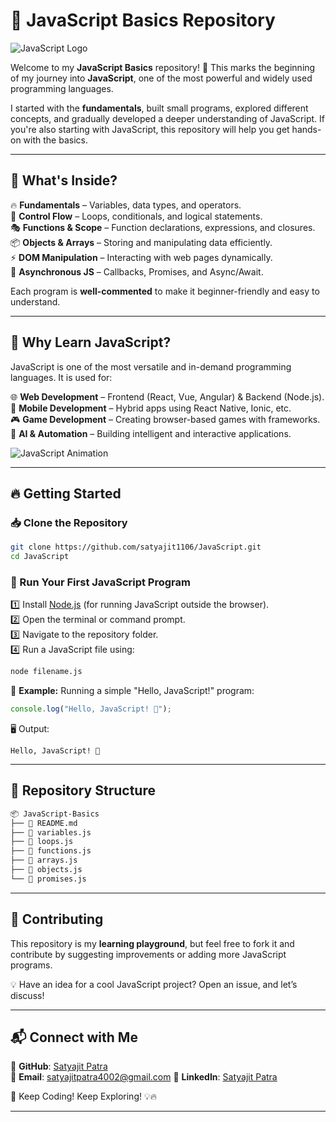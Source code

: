 # 🚀 JavaScript Basics Repository  

![JavaScript Logo](https://upload.wikimedia.org/wikipedia/commons/6/6a/JavaScript-logo.png)  

Welcome to my **JavaScript Basics** repository! 🎯 This marks the beginning of my journey into **JavaScript**, one of the most powerful and widely used programming languages.  

I started with the **fundamentals**, built small programs, explored different concepts, and gradually developed a deeper understanding of JavaScript. If you're also starting with JavaScript, this repository will help you get hands-on with the basics.  

---

## 📌 What's Inside?  

🔥 **Fundamentals** – Variables, data types, and operators.  
🔁 **Control Flow** – Loops, conditionals, and logical statements.  
🎭 **Functions & Scope** – Function declarations, expressions, and closures.  
📦 **Objects & Arrays** – Storing and manipulating data efficiently.  
⚡ **DOM Manipulation** – Interacting with web pages dynamically.  
🚀 **Asynchronous JS** – Callbacks, Promises, and Async/Await.  

Each program is **well-commented** to make it beginner-friendly and easy to understand.  

---

## 🎯 Why Learn JavaScript?  

JavaScript is one of the most versatile and in-demand programming languages. It is used for:  

🌐 **Web Development** – Frontend (React, Vue, Angular) & Backend (Node.js).  
📱 **Mobile Development** – Hybrid apps using React Native, Ionic, etc.  
🎮 **Game Development** – Creating browser-based games with frameworks.  
🤖 **AI & Automation** – Building intelligent and interactive applications.  

![JavaScript Animation](https://media.giphy.com/media/XAxylRMCdpbEWUAvr8/giphy.gif)  

---

## 🔥 Getting Started  

### 📥 Clone the Repository  

```bash
git clone https://github.com/satyajit1106/JavaScript.git
cd JavaScript
```

### 🚀 Run Your First JavaScript Program  

1️⃣ Install [Node.js](https://nodejs.org/) (for running JavaScript outside the browser).  
2️⃣ Open the terminal or command prompt.  
3️⃣ Navigate to the repository folder.  
4️⃣ Run a JavaScript file using:  

```bash
node filename.js
```

🎯 **Example:** Running a simple "Hello, JavaScript!" program:  

```js
console.log("Hello, JavaScript! 🚀");
```

🖥 Output:  
```
Hello, JavaScript! 🚀
```

---

## 📂 Repository Structure  

```bash
📦 JavaScript-Basics
├── 📝 README.md
├── 🔹 variables.js
├── 🔹 loops.js
├── 🔹 functions.js
├── 🔹 arrays.js
├── 🔹 objects.js
└── 🔹 promises.js
```

---

## 🤝 Contributing  

This repository is my **learning playground**, but feel free to fork it and contribute by suggesting improvements or adding more JavaScript programs.  

💡 Have an idea for a cool JavaScript project? Open an issue, and let’s discuss!  

---

## 📬 Connect with Me  

🔗 **GitHub**: [Satyajit Patra](https://github.com/satyajit1106)  
📧 **Email**: satyajitpatra4002@gmail.com
💼 **LinkedIn**: [Satyajit Patra](https://www.linkedin.com/in/satyajit-patra-b0801a242/)

🚀 Keep Coding! Keep Exploring! 💡🔥  

---
